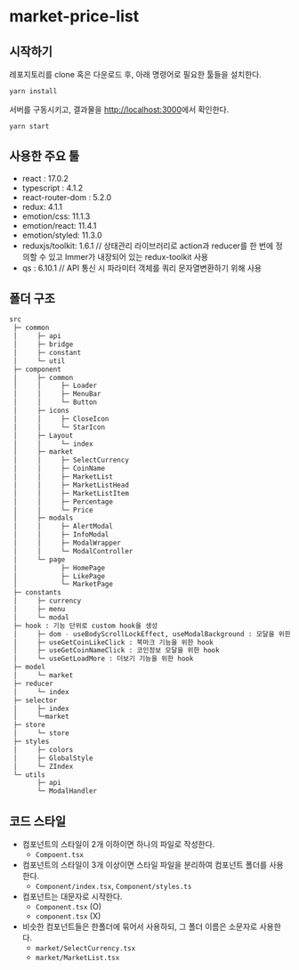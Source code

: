 # market-price-list

## 시작하기

레포지토리를 clone 혹은 다운로드 후, 아래 명령어로 필요한 툴들을 설치한다.

```bash
yarn install
```

서버를 구동시키고, 결과물을 [http://localhost:3000](http://localhost:3000)에서 확인한다.

```bash
yarn start
```

## 사용한 주요 툴

- react : 17.0.2
- typescript : 4.1.2
- react-router-dom : 5.2.0
- redux: 4.1.1
- emotion/css: 11.1.3
- emotion/react: 11.4.1
- emotion/styled: 11.3.0
- reduxjs/toolkit: 1.6.1
  // 상태관리 라이브러리로 action과 reducer를 한 번에 정의할 수 있고 Immer가 내장되어 있는 redux-toolkit 사용
- qs : 6.10.1 // API 통신 시 파라미터 객체를 쿼리 문자열변환하기 위해 사용

## 폴더 구조

```sh
src
 ├─ common
 │     ├─ api
 │     ├─ bridge
 │     ├─ constant
 │     └─ util
 ├─ component
 │     ├─ common
 │     │     ├─ Loader
 │     │     ├─ MenuBar
 │     │     └─ Button
 │     ├─ icons
 │     │     ├─ CloseIcon
 │     │     └─ StarIcon
 │     ├─ Layout
 │     │     └─ index
 │     ├─ market
 │     │     ├─ SelectCurrency
 │     │     ├─ CoinName
 │     │     ├─ MarketList
 │     │     ├─ MarketListHead
 │     │     ├─ MarketListItem
 │     │     ├─ Percentage
 │     │     └─ Price
 │     ├─ modals
 │     │     ├─ AlertModal
 │     │     ├─ InfoModal
 │     │     ├─ ModalWrapper
 │     │     └─ ModalController
 │     └─ page
 │           ├─ HomePage
 │           ├─ LikePage
 │           └─ MarketPage
 ├─ constants
 │     ├─ currency
 │     ├─ menu
 │     └─ modal
 ├─ hook : 기능 단위로 custom hook을 생성
 │     ├─ dom - useBodyScrollLockEffect, useModalBackground : 모달을 위한 hook
 │     ├─ useGetCoinLikeClick : 북마크 기능을 위한 hook
 │     ├─ useGetCoinNameClick : 코인정보 모달을 위한 hook
 │     └─ useGetLoadMore : 더보기 기능을 위한 hook
 ├─ model
 │     └─ market
 ├─ reducer
 │     └─ index
 ├─ selector
 │     ├─ index
 │     └─market
 ├─ store
 │     └─ store
 ├─ styles
 │     ├─ colors
 │     ├─ GlobalStyle
 │     └─ ZIndex
 └─ utils
       ├─ api
       └─ ModalHandler
```

## 코드 스타일

- 컴포넌트의 스타일이 2개 이하이면 하나의 파일로 작성한다.
  - `Compoent.tsx`
- 컴포넌트의 스타일이 3개 이상이면 스타일 파일을 분리하여 컴포넌트 폴더를 사용한다.
  - `Component/index.tsx`, `Component/styles.ts`
- 컴포넌트는 대문자로 시작한다.
  - `Component.tsx` (O)
  - `component.tsx` (X)
- 비슷한 컴포넌트들은 한폴더에 묶어서 사용하되, 그 폴더 이름은 소문자로 사용한다.
  - `market/SelectCurrency.tsx`
  - `market/MarketList.tsx`
